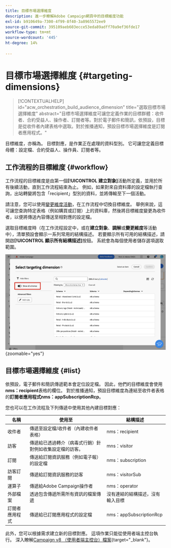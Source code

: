 ```yaml
---
title: 目標市場選擇維度
description: 進一步瞭解Adobe Campaign網頁中的目標維度功能
exl-id: b910649a-7300-4f99-8f40-3a8965572ee9
source-git-commit: 395109aeb603ecce53eda89adff70a9ef36fde17
workflow-type: tm+mt
source-wordcount: '445'
ht-degree: 14%

---
```


# 目標市場選擇維度 {#targeting-dimensions}

>[!CONTEXTUALHELP]
>id="acw_orchestration_build_audience_dimension"
>title="選取目標市場選擇維度"
>abstract="目標市場選擇維度可讓您定義作業的目標群體：收件者、合約受益人、操作者、訂閱者等。對於電子郵件和簡訊，依預設，目標是從收件者內建表格中選取。對於推播通知，預設目標市場選擇維度是訂閱者應用程式。"

目標維度，亦稱為。 目標對應，是作業正在處理的資料型別。 它可讓您定義目標母體：設定檔、合約受益人、操作員、訂閱者等。

## 工作流程的目標維度 {#workflow}

工作流程的目標維度是由第一個&#x200B;**[!UICONTROL 建立對象]**&#x200B;活動所定義，並用於所有後續活動，直到工作流程結束為止。 例如，如果對來自資料庫的設定檔執行查詢，出站轉變將包含「recipient」型別的資料，並將傳輸至下一個活動。

請注意，您可以使用[變更維度活動](../workflows/activities/change-dimension.md)，在工作流程中切換目標維度。 舉例來說，這可讓您查詢特定表格（例如購買或訂閱）上的資料庫，然後將目標維度變更為收件者，以便將傳送內容傳送至相對應的設定檔。

選取目標維度時（在工作流程設定中，或在&#x200B;**建立對象**、**調解**&#x200B;或&#x200B;**變更維度**&#x200B;等活動中），清單預設會顯示一系列常用的結構描述。 若要顯示所有可用的結構描述，請開啟&#x200B;**[!UICONTROL 顯示所有結構描述]**&#x200B;按鈕。 系統會為每個使用者儲存選項選取範圍。

![](assets/targeting-dimension-show-all.png){zoomable="yes"}

## 目標市場選擇維度 {#list}

依預設，電子郵件和簡訊傳遞範本會定位設定檔。 因此，他們的目標維度會使用&#x200B;**nms：recipient**&#x200B;表格的欄位。 對於推播通知，預設目標維度為連結至收件者表格的&#x200B;**訂閱者應用程式nms：appSubscriptionRcp**。

您也可以在工作流程及下列傳遞中使用其他內建目標對應：

| 名稱 | 使用至 | 結構描述 |
|---|---|---|
| 收件者 | 傳遞至設定檔/收件者（內建收件者表格） | nms：recipient |
| 訪客 | 傳遞給已透過轉介（病毒式行銷）針對例如收集設定檔的訪客。 | mns：visitor |
| 訂閱 | 傳送給訂閱資訊服務（例如電子報）的設定檔 | nms：subscription |
| 訪客訂閱 | 傳遞給訂閱資訊服務的訪客 | nms：visitorSub |
| 運算子 | 傳遞給Adobe Campaign操作者 | nms：operator |
| 外部檔案 | 透過包含傳遞所需所有資訊的檔案傳遞 | 沒有連結的結構描述，沒有輸入目標 |
| 訂閱者應用程式 | 傳遞給已訂閱應用程式的設定檔 | nms：appSubscriptionRcp |

此外，您可以根據需求建立新的目標對應。 這項作業只能從使用者端主控台執行。 深入瞭解[Campaign v8 （使用者端主控台）檔案](https://experienceleague.adobe.com/docs/campaign/campaign-v8/audience/add-profiles/target-mappings.html#new-mapping){target="_blank"}。

